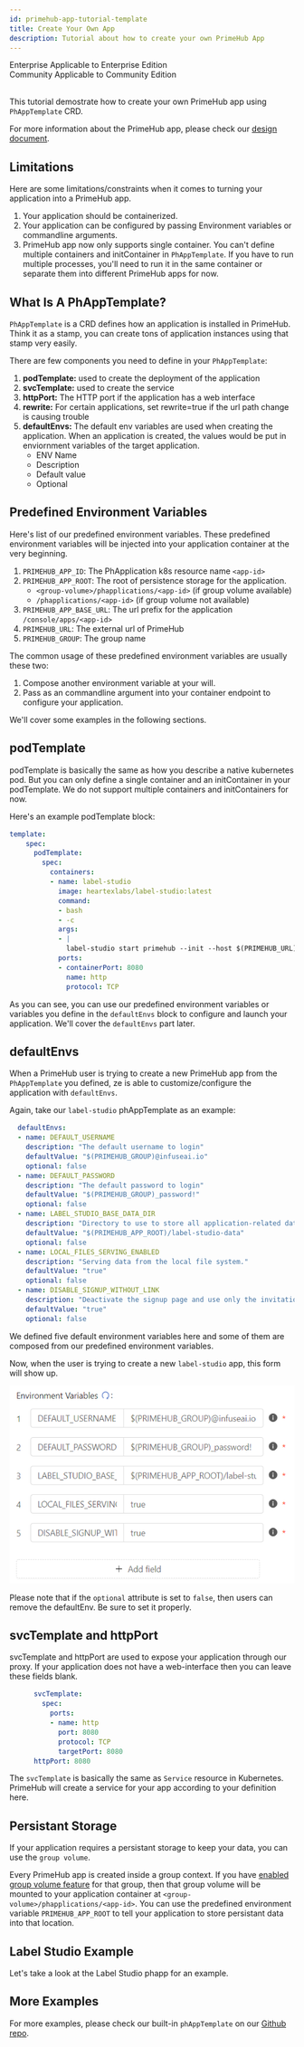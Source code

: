 ```yaml
---
id: primehub-app-tutorial-template
title: Create Your Own App
description: Tutorial about how to create your own PrimeHub App
---
```

<div class="label-sect">
  <div class="ee-only tooltip">Enterprise
    <span class="tooltiptext">Applicable to Enterprise Edition</span>
  </div>
  <div class="ce-only tooltip">Community
    <span class="tooltiptext">Applicable to Community Edition</span>
  </div>
</div>
<br>

This tutorial demostrate how to create your own PrimeHub app using `PhAppTemplate` CRD.

For more information about the PrimeHub app, please check our [design document](design/primehub-apps).

## Limitations

Here are some limitations/constraints when it comes to turning your application into a PrimeHub app.
1. Your application should be containerized.
1. Your application can be configured by passing Environment variables or commandline arguments.
1. PrimeHub app now only supports single container. You can't define multiple containers and initContainer in `PhAppTemplate`. If you have to run multiple processes, you'll need to run it in the same container or separate them into different PrimeHub apps for now.

## What Is A PhAppTemplate?

`PhAppTemplate` is a CRD defines how an application is installed in PrimeHub. Think it as a stamp, you can create tons of application instances using that stamp very easily.

There are few components you need to define in your `PhAppTemplate`:
1. **podTemplate:** used to create the deployment of the application
2. **svcTemplate:** used to create the service
3. **httpPort:** The HTTP port if the application has a web interface
4. **rewrite:** For certain applications, set rewrite=true if the url path change is causing trouble
5. **defaultEnvs:** The default env variables are used when creating the application. When an application is created, the values would be put in enviornment variables of the target application.
    - ENV Name
    - Description
    - Default value
    - Optional

## Predefined Environment Variables

Here's list of our predefined environment variables. These predefined environment variables will be injected into your application container at the very beginning.

1. `PRIMEHUB_APP_ID`: The PhApplication k8s resource name
`<app-id>`
1. `PRIMEHUB_APP_ROOT`:  The root of persistence storage for the application.
    - `<group-volume>/phapplications/<app-id>` (if group volume available)
    - `/phapplications/<app-id>` (if group volume not available)
1. `PRIMEHUB_APP_BASE_URL`: The url prefix for the application
`/console/apps/<app-id>`
1. `PRIMEHUB_URL`: The external url of PrimeHub
1. `PRIMEHUB_GROUP`: The group name

The common usage of these predefined environment variables are usually these two:
1. Compose another environment variable at your will.
1. Pass as an commandline argument into your container endpoint to configure your application.

We'll cover some examples in the following sections.

## podTemplate

podTemplate is basically the same as how you describe a native kubernetes pod. But you can only define a single container and an initContainer in your podTemplate. We do not support multiple containers and initContainers for now.

Here's an example podTemplate block:

```yaml
template:
    spec:
      podTemplate:
        spec:
          containers:
          - name: label-studio
            image: heartexlabs/label-studio:latest
            command:
            - bash
            - -c
            args:
            - |
              label-studio start primehub --init --host $(PRIMEHUB_URL)$(PRIMEHUB_APP_BASE_URL) --username $(DEFAULT_USERNAME) --password $(DEFAULT_PASSWORD)
            ports:
            - containerPort: 8080
              name: http
              protocol: TCP
```

As you can see, you can use our predefined environment variables or variables you define in the `defaultEnvs` block to configure and launch your application. We'll cover the `defaultEnvs` part later.

## defaultEnvs

When a PrimeHub user is trying to create a new PrimeHub app from the `PhAppTemplate` you defined, ze is able to customize/configure the application with `defaultEnvs`.

Again, take our `label-studio` phAppTemplate as an example:
```yaml
  defaultEnvs:
  - name: DEFAULT_USERNAME
    description: "The default username to login"
    defaultValue: "$(PRIMEHUB_GROUP)@infuseai.io"
    optional: false
  - name: DEFAULT_PASSWORD
    description: "The default password to login"
    defaultValue: "$(PRIMEHUB_GROUP)_password!"
    optional: false
  - name: LABEL_STUDIO_BASE_DATA_DIR
    description: "Directory to use to store all application-related data."
    defaultValue: "$(PRIMEHUB_APP_ROOT)/label-studio-data"
    optional: false
  - name: LOCAL_FILES_SERVING_ENABLED
    description: "Serving data from the local file system."
    defaultValue: "true"
    optional: false
  - name: DISABLE_SIGNUP_WITHOUT_LINK
    description: "Deactivate the signup page and use only the invitation link."
    defaultValue: "true"
    optional: false
```

We defined five default environment variables here and some of them are composed from our predefined environment variables.

Now, when the user is trying to create a new `label-studio` app, this form will show up.

![](assets/app-tutorial-template-defaultenvs.png)

Please note that if the `optional` attribute is set to `false`, then users can remove the defaultEnv. Be sure to set it properly.


## svcTemplate and httpPort

svcTemplate and httpPort are used to expose your application through our proxy. If your application does not have a web-interface then you can leave these fields blank.

```yaml
      svcTemplate:
        spec:
          ports:
          - name: http
            port: 8080
            protocol: TCP
            targetPort: 8080
      httpPort: 8080
```
The `svcTemplate` is basically the same as `Service` resource in Kubernetes. PrimeHub will create a service for your app according to your definition here.

## Persistant Storage

If your application requires a persistant storage to keep your data, you can use the `group volume`.

Every PrimeHub app is created inside a group context. If you have [enabled group volume feature](guide_manual/admin-group#shared-volume) for that group, then that group volume will be mounted to your application container at `<group-volume>/phapplications/<app-id>`. You can use the predefined environment variable `PRIMEHUB_APP_ROOT` to tell your application to store persistant data into that location.

## Label Studio Example

Let's take a look at the Label Studio phapp for an example.

<script src="https://emgithub.com/embed.js?target=https%3A%2F%2Fgithub.com%2FInfuseAI%2Fawesome-primehub-apps%2Fblob%2Fmain%2Fapp-templates%2Flabel-studio.yaml&style=github"></script>

## More Examples

For more examples, please check our built-in `phAppTemplate` on our [Github repo](https://github.com/InfuseAI/awesome-primehub-apps/tree/main/app-templates).